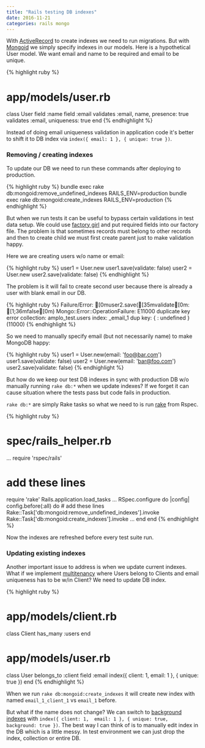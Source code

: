 ```yaml
---
title: "Rails testing DB indexes"
date: 2016-11-21
categories: rails mongo
---
```


With [ActiveRecord](http://edgeguides.rubyonrails.org/active_record_migrations.html) to create indexes we need to run migrations.  But with [Mongoid](https://github.com/mongodb/mongoid) we simply specify indexes in our models.  Here is a hypothetical User model.  We want email and name to be required and email to be unique.  

{% highlight ruby %}
# app/models/user.rb
class User
  field :name
  field :email
  validates :email, name, presence: true
  validates :email, uniqueness: true
end
{% endhighlight %}

Instead of doing email uniqueness validation in application code it's better to shift it to DB index via `index({ email: 1 }, { unique: true })`.

### Removing / creating indexes

 To update our DB we need to run these commands after deploying to production.  

{% highlight ruby %}
bundle exec rake db:mongoid:remove_undefined_indexes RAILS_ENV=production
bundle exec rake db:mongoid:create_indexes RAILS_ENV=production
{% endhighlight %}

But when we run tests it can be useful to bypass certain validations in test data setup.  We could use [factory girl](https://github.com/thoughtbot/factory_girl_rails) and put required fields into our factory file.  The problem is that sometimes records must belong to other records and then to create child we must first create parent just to make validation happy.  

Here we are creating users w/o name or email:

{% highlight ruby %}
user1 = User.new
user1.save(validate: false)
user2 = User.new
user2.save(validate: false)
{% endhighlight %}

The problem is it will fail to create second user because there is already a user with blank email in our DB.  

{% highlight ruby %}
Failure/Error: [0muser2.save([35mvalidate[0m: [1;36mfalse[0m)
Mongo::Error::OperationFailure:
  E11000 duplicate key error collection: amplo_test.users
  index: _email_1 dup key: { : undefined } (11000)
{% endhighlight %}

So we need to manually specify email (but not necessarily name) to make MongoDB happy:

{% highlight ruby %}
user1 = User.new(email: 'foo@bar.com')
user1.save(validate: false)
user2 = User.new(email: 'bar@foo.com')
user2.save(validate: false)
{% endhighlight %}

But how do we keep our test DB indexes in sync with production DB w/o manually running `rake db:*` when we update indexes?  If we forget it can cause situation where the tests pass but code fails in production.  

`rake db:*` are simply Rake tasks so what we need to is run [rake](http://stackoverflow.com/questions/13704976/how-to-call-a-rake-task-in-rspec) from Rspec.  

{% highlight ruby %}
# spec/rails_helper.rb
...
require 'rspec/rails'
# add these lines
require 'rake'
Rails.application.load_tasks
...
RSpec.configure do |config|
  config.before(:all) do
    # add these lines
    Rake::Task['db:mongoid:remove_undefined_indexes'].invoke
    Rake::Task['db:mongoid:create_indexes'].invoke
    ...
  end
end
{% endhighlight %}

Now the indexes are refreshed before every test suite run.  

### Updating existing indexes

Another important issue to address is when we update current indexes.  What if we implement [multitenancy](https://en.wikipedia.org/wiki/Multitenancy) where Users belong to Clients and email uniqueness has to be w/in Client?  We need to update DB index.  

{% highlight ruby %}
# app/models/client.rb
class Client
  has_many :users
end
# app/models/user.rb
class User
  belongs_to :client
  field :email
  index({ client: 1,  email: 1 }, { unique: true })
end
{% endhighlight %}

When we run `rake db:mongoid:create_indexes` it will create new index with named `email_1_client_1` vs `email_1` before.  

But what if the name does not change?  We can switch to [background indexes](https://docs.mongodb.com/v3.2/core/index-creation/) with `index({ client: 1,  email: 1 }, { unique: true, background: true })`.  The best way I can think of is to manually edit index in the DB which is a little messy.  In test environment we can just drop the index, collection or entire DB.
